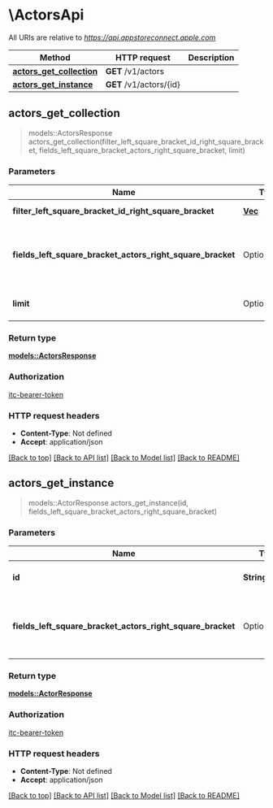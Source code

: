 # \ActorsApi

All URIs are relative to *https://api.appstoreconnect.apple.com*

Method | HTTP request | Description
------------- | ------------- | -------------
[**actors_get_collection**](ActorsApi.md#actors_get_collection) | **GET** /v1/actors | 
[**actors_get_instance**](ActorsApi.md#actors_get_instance) | **GET** /v1/actors/{id} | 



## actors_get_collection

> models::ActorsResponse actors_get_collection(filter_left_square_bracket_id_right_square_bracket, fields_left_square_bracket_actors_right_square_bracket, limit)


### Parameters


Name | Type | Description  | Required | Notes
------------- | ------------- | ------------- | ------------- | -------------
**filter_left_square_bracket_id_right_square_bracket** | [**Vec<String>**](String.md) | filter by id(s) | [required] |
**fields_left_square_bracket_actors_right_square_bracket** | Option<[**Vec<String>**](String.md)> | the fields to include for returned resources of type actors |  |
**limit** | Option<**i32**> | maximum resources per page |  |

### Return type

[**models::ActorsResponse**](ActorsResponse.md)

### Authorization

[itc-bearer-token](../README.md#itc-bearer-token)

### HTTP request headers

- **Content-Type**: Not defined
- **Accept**: application/json

[[Back to top]](#) [[Back to API list]](../README.md#documentation-for-api-endpoints) [[Back to Model list]](../README.md#documentation-for-models) [[Back to README]](../README.md)


## actors_get_instance

> models::ActorResponse actors_get_instance(id, fields_left_square_bracket_actors_right_square_bracket)


### Parameters


Name | Type | Description  | Required | Notes
------------- | ------------- | ------------- | ------------- | -------------
**id** | **String** | the id of the requested resource | [required] |
**fields_left_square_bracket_actors_right_square_bracket** | Option<[**Vec<String>**](String.md)> | the fields to include for returned resources of type actors |  |

### Return type

[**models::ActorResponse**](ActorResponse.md)

### Authorization

[itc-bearer-token](../README.md#itc-bearer-token)

### HTTP request headers

- **Content-Type**: Not defined
- **Accept**: application/json

[[Back to top]](#) [[Back to API list]](../README.md#documentation-for-api-endpoints) [[Back to Model list]](../README.md#documentation-for-models) [[Back to README]](../README.md)

